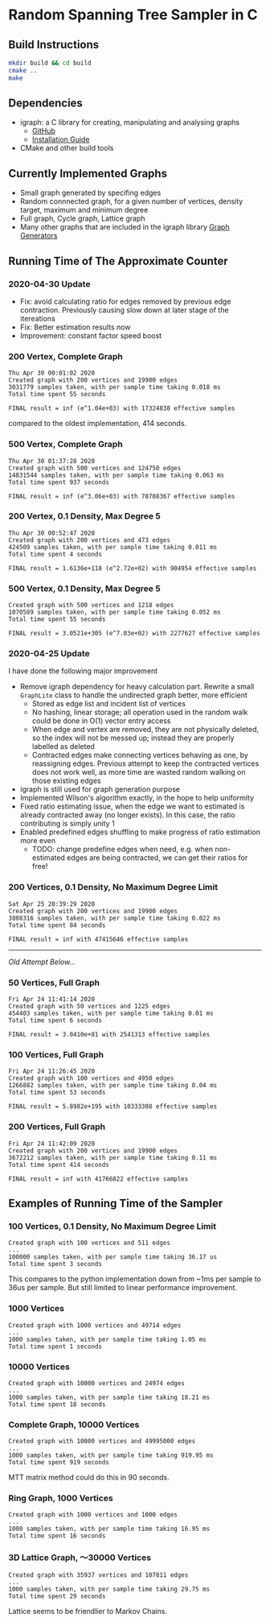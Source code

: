 # Random Spanning Tree Sampler in C

## Build Instructions
``` bash
mkdir build && cd build
cmake ..
make
```
## Dependencies
- igraph: a C library for creating, manipulating and analysing graphs 
  - [GitHub](https://github.com/igraph/igraph)
  - [Installation Guide](https://igraph.org/c/)
- CMake and other build tools

## Currently Implemented Graphs
- Small graph generated by specifing edges
- Random connnected graph, for a given number of vertices, density target, maximum and minimum degree
- Full graph, Cycle graph, Lattice graph
- Many other graphs that are included in the igraph library [Graph Generators](https://igraph.org/c/doc/igraph-Generators.html)

## Running Time of The Approximate Counter

### 2020-04-30 Update

- Fix: avoid calculating ratio for edges removed by previous edge contraction. Previously causing slow down at later stage of the itereations
- Fix: Better estimation results now
- Improvement: constant factor speed boost

### 200 Vertex, Complete Graph
```
Thu Apr 30 00:01:02 2020
Created graph with 200 vertices and 19900 edges
3031779 samples taken, with per sample time taking 0.018 ms
Total time spent 55 seconds

FINAL result = inf (e^1.04e+03) with 17324838 effective samples
```
compared to the oldest implementation, 414 seconds.

### 500 Vertex, Complete Graph
```
Thu Apr 30 01:37:28 2020
Created graph with 500 vertices and 124750 edges
14831544 samples taken, with per sample time taking 0.063 ms
Total time spent 937 seconds

FINAL result = inf (e^3.06e+03) with 78708367 effective samples
```

### 200 Vertex, 0.1 Density, Max Degree 5
```
Thu Apr 30 00:52:47 2020
Created graph with 200 vertices and 473 edges
424509 samples taken, with per sample time taking 0.011 ms
Total time spent 4 seconds

FINAL result = 1.6136e+118 (e^2.72e+02) with 904954 effective samples
```
### 500 Vertex, 0.1 Density, Max Degree 5
```
Created graph with 500 vertices and 1218 edges
1070589 samples taken, with per sample time taking 0.052 ms
Total time spent 55 seconds

FINAL result = 3.0521e+305 (e^7.03e+02) with 2277627 effective samples
```

### 2020-04-25 Update

I have done the following major improvement
- Remove igraph dependency for heavy calculation part. Rewrite a small `GraphLite` class to handle the undirected graph better, more efficient
  - Stored as edge list and incident list of vertices
  - No hashing, linear storage; all operation used in the random walk could be done in O(1) vector entry access
  - When edge and vertex are removed, they are not physically deleted, so the index will not be messed up; instead they are properly labelled as deleted
  - Contracted edges make connecting vertices behaving as one, by reassigning edges. Previous attempt to keep the contracted vertices does not work well, as more time are wasted random walking on those existing edges
- igraph is still used for graph generation purpose
- Implemented Wilson's algorithm exactly, in the hope to help uniformity
- Fixed ratio estimating issue, when the edge we want to estimated is already contracted away (no longer exists). In this case, the ratio contributing is simply unity 1
- Enabled predefined edges shuffling to make progress of ratio estimation more even
  - TODO: change predefine edges when need, e.g. when non-estimated edges are being contracted, we can get their ratios for free!

### 200 Vertices, 0.1 Density, No Maximum Degree Limit
```
Sat Apr 25 20:39:29 2020
Created graph with 200 vertices and 19900 edges
3808316 samples taken, with per sample time taking 0.022 ms
Total time spent 84 seconds

FINAL result = inf with 47415646 effective samples
```
---

_Old Attempt Below..._

### 50 Vertices, Full Graph
```
Fri Apr 24 11:41:14 2020
Created graph with 50 vertices and 1225 edges
454403 samples taken, with per sample time taking 0.01 ms
Total time spent 6 seconds

FINAL result = 3.0410e+81 with 2541313 effective samples
```
### 100 Vertices, Full Graph
```
Fri Apr 24 11:26:45 2020
Created graph with 100 vertices and 4950 edges
1266882 samples taken, with per sample time taking 0.04 ms
Total time spent 53 seconds

FINAL result = 5.8982e+195 with 10333308 effective samples
```

### 200 Vertices, Full Graph
```
Fri Apr 24 11:42:09 2020
Created graph with 200 vertices and 19900 edges
3672212 samples taken, with per sample time taking 0.11 ms
Total time spent 414 seconds

FINAL result = inf with 41766822 effective samples
```
## Examples of Running Time of the Sampler

### 100 Vertices, 0.1 Density, No Maximum Degree Limit
```
Created graph with 100 vertices and 511 edges
...
100000 samples taken, with per sample time taking 36.17 us
Total time spent 3 seconds
```
This compares to the python implementation down from ~1ms per sample to 36us per sample. But still limited to linear performance improvement.

### 1000 Vertices
```
Created graph with 1000 vertices and 49714 edges
...
1000 samples taken, with per sample time taking 1.05 ms
Total time spent 1 seconds
```

### 10000 Vertices
```
Created graph with 10000 vertices and 24974 edges
...
1000 samples taken, with per sample time taking 18.21 ms
Total time spent 18 seconds
```

### Complete Graph, 10000 Vertices
```
Created graph with 10000 vertices and 49995000 edges
...
1000 samples taken, with per sample time taking 919.95 ms
Total time spent 919 seconds

```

MTT matrix method could do this in 90 seconds.

### Ring Graph, 1000 Vertices
```
Created graph with 1000 vertices and 1000 edges
...
1000 samples taken, with per sample time taking 16.95 ms
Total time spent 16 seconds
```

### 3D Lattice Graph, ～30000 Vertices
```
Created graph with 35937 vertices and 107811 edges
...
1000 samples taken, with per sample time taking 29.75 ms
Total time spent 29 seconds
```

Lattice seems to be friendlier to Markov Chains.
